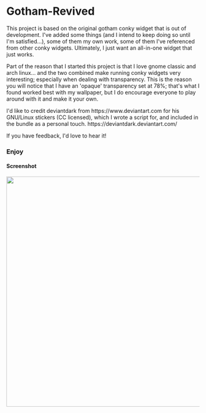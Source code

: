 # Gotham-Revived

<p>This project is based on the original gotham conky widget that is out of development. I've added some things (and I intend to keep doing so until I'm satisfied...), some of them my own work, some of them I've referenced from other conky widgets. Ultimately, I just want an all-in-one widget that just works.</p>

<p>Part of the reason that I started this project is that I love gnome classic and arch linux... and the two combined make running conky widgets very interesting; especially when dealing with transparency. This is the reason you will notice that I have an 'opaque' transparency set at 78%; that's what I found worked best with my wallpaper, but I do encourage everyone to play around with it and make it your own.</p>

<p>I'd like to credit deviantdark from https://www.deviantart.com for his GNU/Linux stickers (CC licensed), which I wrote a script for, and included in the bundle as a personal touch.
https://deviantdark.deviantart.com/
</p>

<p>If you have feedback, I'd love to hear it!</p>
<h3>Enjoy</h3>

<p align="center">
  <h4>Screenshot</h4>
  <img src="https://cdn.rawgit.com/gellertb97/gotham-revived.conky/1d172181/img/conky_scrn0.png" width=600>
</p>
